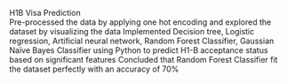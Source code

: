H1B Visa Prediction                                                                                                                                                                                     
Pre-processed the data by applying one hot encoding and explored the dataset by visualizing the data 
Implemented Decision tree, Logistic regression, Artificial neural network, Random Forest Classifier, Gaussian Naïve Bayes Classifier using Python to predict H1-B acceptance status based on significant features 
Concluded that Random Forest Classifier fit the dataset perfectly with an accuracy of 70%
